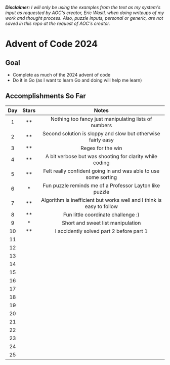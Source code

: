 **_Disclaimer:_** _I will only be using the examples from the text as my system's input as requested by AOC's creator, Eric Wastl, when doing writeups of my work and thought process. Also, puzzle inputs, personal or generic, are not saved in this repo at the request of AOC's creator._

# Advent of Code 2024

## Goal

- Complete as much of the 2024 advent of code
- Do it in Go (as I want to learn Go and doing will help me learn)

## Accomplishments So Far

| Day | Stars |                                 Notes                                 |
| :-: | :---: | :-------------------------------------------------------------------: |
|  1  | \*\*  |         Nothing too fancy just manipulating lists of numbers          |
|  2  | \*\*  |     Second solution is sloppy and slow but otherwise fairly easy      |
|  3  | \*\*  |                           Regex for the win                           |
|  4  | \*\*  |        A bit verbose but was shooting for clarity while coding        |
|  5  | \*\*  |    Felt really confident going in and was able to use some sorting    |
|  6  |  \*   |        Fun puzzle reminds me of a Professor Layton like puzzle        |
|  7  | \*\*  | Algorithm is inefficient but works well and I think is easy to follow |
|  8  | \*\*  |                  Fun little coordinate challenge :)                   |
|  9  |  \*   |                   Short and sweet list manipulation                   |
| 10  | \*\*  |               I accidently solved part 2 before part 1                |
| 11  |       |
| 12  |       |
| 13  |       |
| 14  |       |
| 15  |       |
| 16  |       |
| 17  |       |
| 18  |       |
| 19  |       |
| 20  |       |
| 21  |       |
| 22  |       |
| 23  |       |
| 24  |       |
| 25  |       |
